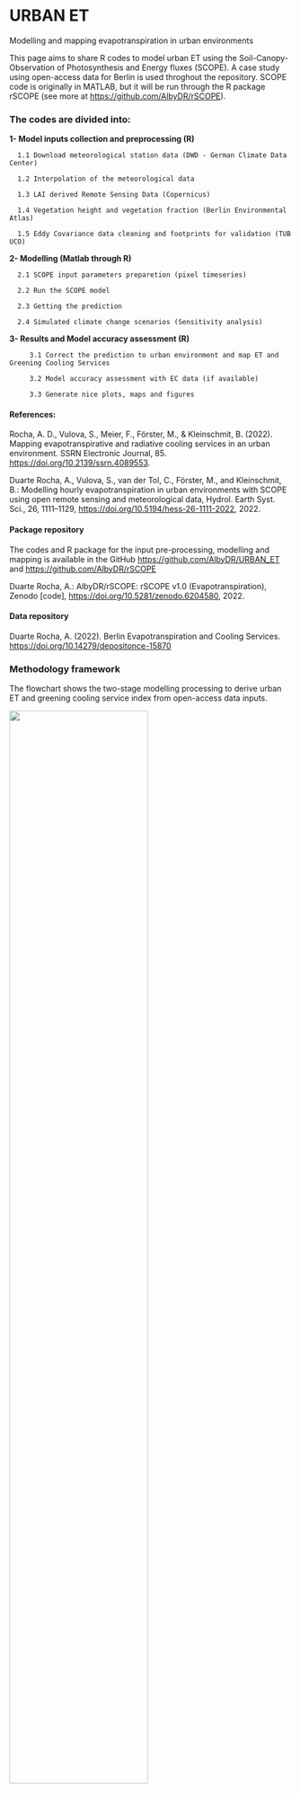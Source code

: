 # URBAN ET
Modelling and mapping evapotranspiration in urban environments

This page aims to share R codes to model urban ET using the Soil-Canopy-Observation of Photosynthesis and Energy fluxes (SCOPE). A case study using open-access data for Berlin is used throghout the repository. SCOPE code is originally in MATLAB, but it will be run through the R package rSCOPE (see more at https://github.com/AlbyDR/rSCOPE).


### **The codes are divided into:**

**1- Model inputs collection and preprocessing (R)**

      1.1 Download meteorological station data (DWD - German Climate Data Center)
      
      1.2 Interpolation of the meteorological data

      1.3 LAI derived Remote Sensing Data (Copernicus)

      1.4 Vegetation height and vegetation fraction (Berlin Environmental Atlas)

      1.5 Eddy Covariance data cleaning and footprints for validation (TUB UCO)
 
   
   
**2- Modelling (Matlab through R)**

      2.1 SCOPE input parameters preparetion (pixel timeseries)  

      2.2 Run the SCOPE model

      2.3 Getting the prediction
      
      2.4 Simulated climate change scenarios (Sensitivity analysis)
     
   
   
   
**3- Results and Model accuracy assessment (R)**

         3.1 Correct the prediction to urban environment and map ET and Greening Cooling Services
      
         3.2 Model accuracy assessment with EC data (if available)

         3.3 Generate nice plots, maps and figures
         
         
#### References:
Rocha, A. D., Vulova, S., Meier, F., Förster, M., & Kleinschmit, B. (2022). Mapping evapotranspirative and radiative cooling services in an urban environment. SSRN Electronic Journal, 85. https://doi.org/10.2139/ssrn.4089553.

Duarte Rocha, A., Vulova, S., van der Tol, C., Förster, M., and Kleinschmit, B.: Modelling hourly evapotranspiration in urban environments with SCOPE using open remote sensing and meteorological data, Hydrol. Earth Syst. Sci., 26, 1111–1129, https://doi.org/10.5194/hess-26-1111-2022, 2022.

#### Package repository
The codes and R package for the input pre-processing, modelling and mapping is available in the GitHub https://github.com/AlbyDR/URBAN_ET and https://github.com/AlbyDR/rSCOPE

Duarte Rocha, A.: AlbyDR/rSCOPE: rSCOPE v1.0 (Evapotranspiration), Zenodo [code], https://doi.org/10.5281/zenodo.6204580, 2022.

#### Data repository
Duarte Rocha, A. (2022). Berlin Evapotranspiration and Cooling Services. https://doi.org/10.14279/depositonce-15870

### Methodology framework
The flowchart shows the two-stage modelling processing to derive urban ET and greening cooling service index from open-access data inputs.

<img src="https://user-images.githubusercontent.com/40297927/179981190-b0a6445c-e067-40cd-8e4c-78d7d809bad7.png" width=70% height=70%>

###### *Fig. Flowchart of the two-stage modelling approach to derive urban ET from open-access data inputs.*

### Output products:

  - Urban ET [mm] for different aggregation periods (from hourly to annual) that can be divided by soil and canopy

<img src="https://user-images.githubusercontent.com/40297927/180026610-1efa895b-5f1a-44f5-9101-bafdc57d0ca3.png" width=80% height=80%>

###### *Fig. Map of annual ET for Berlin in 2020 (a), zoom-in for the surroundings of the two EC towers, the built-up area TUCC (b) and the residential area ROTH (c), and an urban forest close to residential areas. The distribution of daily modelled ET in the year 2020 at the three locations (e), the red line (built-up area), the black (residential area) and the green (urban forest). The daily ET values from the two towers were extracted (average) using footprints, while the forest values were extracted for the specific forest polygon. Water bodies are not considered in the model and are represented in white.*
</figure>

  - Greening cooling service (GCoS) and the sub-indices Evapotranspirative Cooling Service (ECoS) and Radiative Cooling Service (RCoS)

<img src="https://user-images.githubusercontent.com/40297927/179998177-d884881d-7e04-4420-bc66-aa5e3dd819f8.png" width=80% height=80% />

###### *Fig. Greening cooling service index for the hottest day in 2020 (8th of August) - Berlin (a). The two sub-indices: Evapotranspirative Cooling Service (b) and Radiative Cooling Service. GCoS for six locations (1 km2) for which different surface characteristics (see below LC/LU – Copernicus, Urban Atlas - 2018).*


